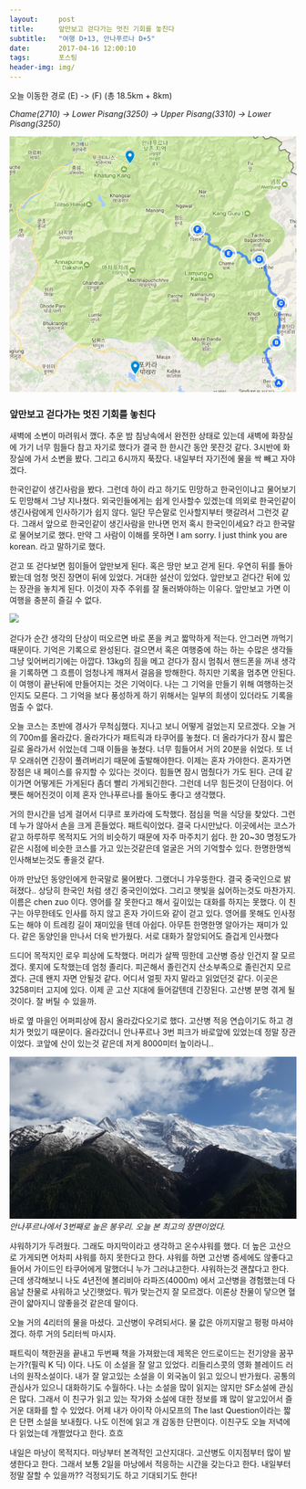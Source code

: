 ```yaml
---
layout:	    post
title: 	    앞만보고 걷다가는 멋진 기회를 놓친다
subtitle:   "여행 D+13, 안나푸르나 D+5"
date:       2017-04-16 12:00:10 
tags:       포스팅
header-img: img/
---
```


오늘 이동한 경로 (E) -> (F) (총 18.5km + 8km)  

*Chame(2710) -> Lower Pisang(3250) -> Upper Pisang(3310) -> Lower Pisang(3250)*

![](/img/170416-maps.png)


### 앞만보고 걷다가는 멋진 기회를 놓친다

새벽에 소변이 마려워서 깼다. 추운 밤 침낭속에서 완전한 상태로 있는데 새벽에 화장실에 가기 너무 힘들다 참고 자기로 했다가 결국 한 한시간 동안 못잔것 같다. 3시반에 화장실에 가서 소변을 봤다. 그리고 6시까지 푹잤다. 내일부터 자기전에 물을 싹 빼고 자야겠다.

한국인같이 생긴사람을 봤다. 그런데 하이 라고 하기도 민망하고 한국인이냐고 물어보기도 민망해서 그냥 지나쳤다. 외국인들에게는 쉽게 인사할수 있겠는데 의외로 한국인같이 생긴사람에게 인사하기가 쉽지 않다. 일단 무슨말로 인사할지부터 햇갈려서 그런것 같다. 그래서 앞으로 한국인같이 생긴사람을 만나면 먼저 혹시 한국인이세요? 라고 한국말로 물어보기로 했다. 만약 그 사람이 이해를 못하면 I am sorry. I just think you are korean. 라고 말하기로 했다.

걷고 또 걷다보면 힘이들어 앞만보게 된다. 혹은 땅만 보고 걷게 된다. 우연히 뒤를 돌아봤는데 엄청 멋진 장면이 뒤에 있었다. 거대한 설산이 있었다. 앞만보고 걷다간 뒤에 있는 장관을 놓치게 된다. 이것이 자주 주위를 잘 둘러봐야하는 이유다. 앞만보고 가면 이 여행을 충분히 즐길 수 없다.

![](/img/170416-back.jpg)

걷다가 순간 생각의 단상이 떠오르면 바로 폰을 켜고 짧막하게 적는다. 안그러면 까먹기 때문이다. 기억은 기록으로 완성된다. 걸으면서 혹은 여행중에 하는 하는 수많은 생각들 그냥 잊어버리기에는 아깝다. 13kg의 짐을 메고 걷다가 잠시 멈춰서 핸드폰을 꺼내 생각을 기록하면 그 흐름이 엄청나게 깨져서 걸음을 방해한다. 하지만 기록을 멈추면 안된다. 이 여행이 끝난뒤에 만들어지는 것은 기억이다. 나는 그 기억을 만들기 위해 여행하는것인지도 모른다. 그 기억을 보다 풍성하게 하기 위해서는 일부의 희생이 있더라도 기록을 멈출 수 없다.

오늘 코스는 초반에 경사가 무척심했다. 지나고 보니 어떻게 걸었는지 모르겠다. 오늘 거의 700m를 올라갔다. 올라가다가 패트릭과 타쿠어를 놓쳤다. 더 올라가다가 잠시 짧은 길로 올라가서 쉬었는데 그때 이들을 놓쳤다. 너무 힘들어서 거의 20분을 쉬었다. 또 너무 오래쉬면 긴장이 풀려버리기 때문에 출발해야한다. 이제는 혼자 가야한다. 혼자가면 장점은 내 페이스를 유지할 수 있다는 것이다. 힘들면 잠시 멈췄다가 가도 된다. 근데 같이가면 어떻게든 가게된다 좀더 빨리 가게되긴한다. 그런데 너무 힘든것이 단점이다. 어쨋든 해어진것이 이제 혼자 안나푸르나를 돌아도 좋다고 생각했다.

거의 한시간을 넘게 걸어서 디쿠르 포카라에 도착했다. 점심을 먹을 식당을 찾았다. 그런데 누가 않아서 손을 크게 흔들었다. 패트릭이었다. 결국 다시만났다. 이곳에서는 코스가 같고 하루하루 목적지도 거의 비슷하기 때문에 자주 마주치기 쉽다. 한 20~30 명정도가 같은 시점에 비슷한 코스를 가고 있는것같은데 얼굴은 거의 기억할수 있다. 한명한명씩 인사해보는것도 좋을것 같다.

아까 만났던 동양인에게 한국말로 물어봤다. 그랬더니 갸우뚱한다. 결국 중국인으로 밝혀졌다.. 상당히 한국인 처럼 생긴 중국인이었다. 그리고 햇빛을 싫어하는것도 마찬가지. 이름은 chen zuo 이다. 영어를 잘 못한다고 해서 깊이있는 대화를 하지는 못했다. 이 친구는 아무한테도 인사를 하지 않고 혼자 가이드와 같이 걷고 있다. 영어를 못해도 인사정도는 해야 이 트레킹 길이 재미있을 텐데 아쉽다. 아무튼 한명한명 알아가는 재미가 있다. 같은 동양인을 만나서 더욱 반가웠다. 서로 대화가 잘앙되어도 즐겁게 인사했다

드디어 목적지인 로우 피상에 도착했다. 머리가 살짝 띵한데 고산병 증상 인건지 잘 모르겠다. 롯지에 도착했는데 엄청 졸리다. 피곤해서 졸린건지 산소부족으로 졸린건지 모르겠다. 근데 왠지 자면 안될것 같다. 어디서 얼핏 자지 말라고 읽었던것 같다. 이곳은 3258미터 고지에 있다. 이제 곧 고산 지대에 들어갈텐데 긴장된다. 고산병 분명 겪게 될것이다. 잘 버틸 수 있을까.

바로 옆 마을인 어퍼피상에 잠시 올라갔다오기로 했다. 고산병 적응 연습이기도 하고 경치가 멋있기 때문이다. 올라갔더니 안나푸르나 3번 피크가 바로앞에 있었는데 정말 장관이었다. 코앞에 산이 있는것 같은데 저게 8000미터 높이라니..

![](/img/170416-anna3.jpg)
*안나푸르나에서 3번째로 높은 봉우리. 오늘 본 최고의 장면이었다.*

샤워하기가 두려웠다. 그래도 마지막이라고 생각하고 온수샤워를 했다. 더 높은 고산으로 가게되면 어차피 샤워를 하지 못한다고 한다. 샤워를 하면 고산병 증세에도 않좋다고 들어서 가이드인 타쿠어에게 말했더니 누가 그러냐고한다. 샤워하는것 괜찮다고 한다. 근데 생각해보니 나도 4년전에 볼리비아 라파즈(4000m) 에서 고산병을 경험했는데 다음날 찬물로 샤워하고 낫긴햇었다. 뭐가 맞는건지 잘 모르겠다. 이론상 찬물이 닿으면 혈관이 얇아지니 않좋을것 같은데 말이다.

오늘 거의 4리터의 물을 마셨다. 고산병이 우려되서다. 물 값은 아끼지말고 펑펑 마셔야 겠다. 하루 거의 5리터씩 마시자.

패트릭이 책한권을 끝내고 두번째 책을 가져왔는데 제목은 안드로이드는 전기양을 꿈꾸는가?(필릭 K 딕) 이다. 나도 이 소설을 잘 알고 있었다. 리들리스콧의 영화 블레이드 러너의 원작소설이다. 내가 잘 알고있는 소설을 이 외국놈이 읽고 있으니 반가웠다. 공통의 관심사가 있으니 대화하기도 수월하다. 나는 소설을 많이 읽지는 않지만 SF소설에 관심은 많다. 그래서 이 친구가 읽고 있는 작가와 소설에 대한 정보를 꽤 많이 알고있어서 즐거운 대화를 할 수 있었다. 어제 내가 아이작 아시모프의 The last Question이라는 짧은 단편 소설을 보내줬다. 나도 이전에 읽고 개 감동한 단편이다. 이친구도 오늘 저녁에 다 읽었는데 개쩔었다고 한다. 흐흐

내일은 마낭이 목적지다. 마낭부터 본격적인 고산지대다. 고산병도 이지점부터 많이 발생한다고 한다. 그래서 보통 2일을 마낭에서 적응하는 시간을 갖는다고 한다. 내일부터 정말 잘할 수 있을까?? 걱정되기도 하고 기대되기도 한다!
